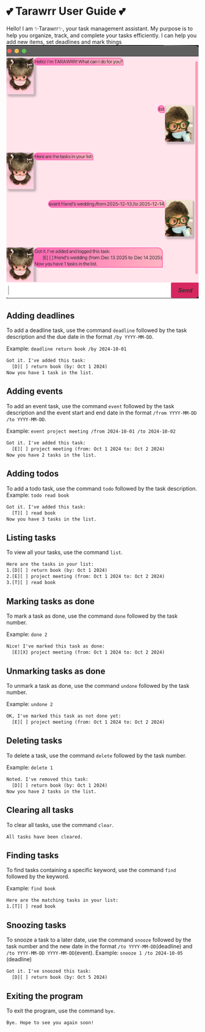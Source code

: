 # 💕  Tarawrr User Guide 💕

Hello! I am ✨Tarawrr✨, your task management assistant.
My purpose is to help you organize, track, and complete your tasks efficiently.
I can help you add new items, set deadlines and mark things
![Ui.png](Ui.png)


## Adding deadlines
To add a deadline task, use the command `deadline` followed by the task description and the due date in the format `/by YYYY-MM-DD`.

Example: `deadline return book /by 2024-10-01`


```
Got it. I've added this task:
  [D][ ] return book (by: Oct 1 2024)
Now you have 1 task in the list.
```

## Adding events
To add an event task, use the command `event` followed by the task description and the event start and end date 
in the format `/from YYYY-MM-DD /to YYYY-MM-DD`.

Example: `event project meeting /from 2024-10-01 /to 2024-10-02`

```
Got it. I've added this task:
  [E][ ] project meeting (from: Oct 1 2024 to: Oct 2 2024)
Now you have 2 tasks in the list.
```

## Adding todos
To add a todo task, use the command `todo` followed by the task description.
Example: `todo read book`

```
Got it. I've added this task:
  [T][ ] read book
Now you have 3 tasks in the list.
```     

## Listing tasks
To view all your tasks, use the command `list`.

```
Here are the tasks in your list:
1.[D][ ] return book (by: Oct 1 2024)
2.[E][ ] project meeting (from: Oct 1 2024 to: Oct 2 2024)
3.[T][ ] read book
```

## Marking tasks as done
To mark a task as done, use the command `done` followed by the task number.

Example: `done 2`
```
Nice! I've marked this task as done:
  [E][X] project meeting (from: Oct 1 2024 to: Oct 2 2024)
``` 

## Unmarking tasks as done
To unmark a task as done, use the command `undone` followed by the task number.

Example: `undone 2`
```
OK, I've marked this task as not done yet:
  [E][ ] project meeting (from: Oct 1 2024 to: Oct 2 2024)
```         

## Deleting tasks
To delete a task, use the command `delete` followed by the task number.

Example: `delete 1`
```
Noted. I've removed this task:
  [D][ ] return book (by: Oct 1 2024)
Now you have 2 tasks in the list.
``` 

## Clearing all tasks
To clear all tasks, use the command `clear`.

```
All tasks have been cleared.
``` 

## Finding tasks
To find tasks containing a specific keyword, use the command `find` followed by the keyword.

Example: `find book`
```
Here are the matching tasks in your list:
1.[T][ ] read book
``` 

## Snoozing tasks
To snooze a task to a later date, use the command `snooze` followed by the task number and the new date 
in the format `/to YYYY-MM-DD`(deadline) and `/to YYYY-MM-DD YYYY-MM-DD`(event).
Example: `snooze 1 /to 2024-10-05` (deadline)

```
Got it. I've snoozed this task:
  [D][ ] return book (by: Oct 5 2024)
```

## Exiting the program
To exit the program, use the command `bye`.

```
Bye. Hope to see you again soon!
```